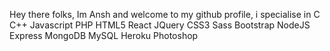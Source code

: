  Hey there folks, Im Ansh and welcome to my github profile,
 i specialise in C C++ Javascript PHP HTML5 React JQuery CSS3 Sass Bootstrap NodeJS Express MongoDB MySQL Heroku Photoshop


<!--
**CrAcKy-glitch/CrAcKy-glitch** is a ✨ _special_ ✨ repository because its `README.md` (this file) appears on your GitHub profile.

Here are some ideas to get you started:

- 🔭 I’m currently working on ...
- 🌱 I’m currently learning ...
- 👯 I’m looking to collaborate on ...
- 🤔 I’m looking for help with ...
- 💬 Ask me about ...
- 📫 How to reach me: ...
- 😄 Pronouns: ...
- ⚡ Fun fact: ...
-->
